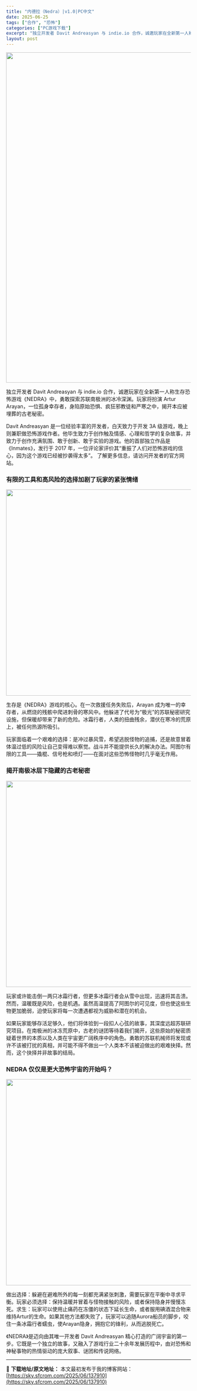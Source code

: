 ```yaml
---
title: "内德拉（Nedra）|v1.0|PC中文"
date: 2025-06-25
tags: ["合作", "恐怖"]
categories: ["PC游戏下载"]
excerpt: "独立开发者 Davit Andreasyan 与 indie.io 合作，诚邀玩家在全新第一人称生存恐怖游戏《NEDRA》中，勇敢探索苏联南极洲的冰冷深渊。玩家将扮演 Artur Arayan，一位孤身幸存者，身陷原始恐惧、疯狂邪教徒和严寒之中，揭开本应被埋葬的古老秘密。 Davit Andreas&hellip;"
layout: post
---
```


<img class="aligncenter size-full wp-image-137914" src="https://sky.sfcrom.com/wp-content/uploads/2025/06/202506250346068.webp" alt="" width="600" height="900" />

独立开发者 Davit Andreasyan 与 indie.io 合作，诚邀玩家在全新第一人称生存恐怖游戏《NEDRA》中，勇敢探索苏联南极洲的冰冷深渊。玩家将扮演 Artur Arayan，一位孤身幸存者，身陷原始恐惧、疯狂邪教徒和严寒之中，揭开本应被埋葬的古老秘密。

Davit Andreasyan 是一位经验丰富的开发者，白天致力于开发 3A 级游戏，晚上则兼职做恐怖游戏作者。他毕生致力于创作触及情感、心理和哲学的复杂故事，并致力于创作充满氛围、敢于创新、敢于实验的游戏。他的首部独立作品是《Inmates》，发行于 2017 年，一位评论家评价其“重振了人们对恐怖游戏的信心，因为这个游戏已经被抄袭得太多”。 了解更多信息，请访问开发者的官方网站。
<h3>有限的工具和高风险的选择加剧了玩家的紧张情绪</h3>
<img class="aligncenter size-full wp-image-137913" src="https://sky.sfcrom.com/wp-content/uploads/2025/06/2025062503460553.webp" alt="" width="1000" height="562" />

生存是《NEDRA》游戏的核心。在一次救援任务失败后，Arayan 成为唯一的幸存者，从燃烧的残骸中爬进刺骨的寒风中。他躲进了代号为“极光”的苏联秘密研究设施，但保暖却带来了新的危险。冰霜行者，人类的扭曲残余，潜伏在寒冷的荒原上，被任何热源所吸引。

玩家面临着一个艰难的选择：是冲过暴风雪，希望逃脱怪物的追捕，还是故意冒着体温过低的风险让自己变得难以察觉。战斗并不能提供长久的解决办法。阿图尔有限的工具——撬棍、信号枪和喷灯——在面对这些恐怖怪物时几乎毫无作用。
<h3>揭开南极冰层下隐藏的古老秘密</h3>
<img class="aligncenter size-full wp-image-137912" src="https://sky.sfcrom.com/wp-content/uploads/2025/06/2025062503460515.webp" alt="" width="1000" height="562" />

玩家或许能击倒一两只冰霜行者，但更多冰霜行者会从雪中出现，迅速将其击溃。然而，温暖既是风险，也是机遇。虽然高温提高了阿图尔的可见度，但也使这些生物更加脆弱，迫使玩家将每一次遭遇都视为威胁和潜在的机会。

如果玩家能够存活足够久，他们将体验到一段扣人心弦的故事，其深度远超苏联研究项目。在南极洲的冰冻荒原中，古老的谜团等待着我们揭开，这些原始的秘密质疑着世界的本质以及人类在宇宙更广阔秩序中的角色。勇敢的苏联机械师将发现或许不该被打扰的真相，并可能不得不做出一个人类本不该被迫做出的艰难抉择。然而，这个抉择并非故事的结局。
<h3>NEDRA 仅仅是更大恐怖宇宙的开始吗？</h3>
<img class="aligncenter size-full wp-image-137911" src="https://sky.sfcrom.com/wp-content/uploads/2025/06/2025062503460546.webp" alt="" width="1000" height="562" />

做出选择：躲避在避难所外的每一刻都充满紧张刺激，需要玩家在平衡中寻求平衡。玩家必须选择：保持温暖并冒着与怪物接触的风险，或者保持隐身并慢慢冻死。求生：玩家可以使用止痛药在冻僵的状态下延长生命，或者服用碘酒混合物来维持Artur的生命。如果其他方法都失败了，玩家可以追随Aurora船员的脚步，咬住一条冰霜行者蠕虫，使Arayan隐身，拥抱它的锋利，从而逃脱死亡。

《NEDRA》是迈向由其唯一开发者 Davit Andreasyan 精心打造的广阔宇宙的第一步。它既是一个独立的故事，又融入了游戏行业二十余年发展历程中，由对恐怖和神秘事物的热情驱动的庞大叙事、谜团和传说网络。

---
📖 **下载地址/原文地址：** 本文最初发布于我的博客网站：[https://sky.sfcrom.com/2025/06/137910](https://sky.sfcrom.com/2025/06/137910)
